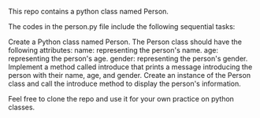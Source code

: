 This repo contains a python class named Person.

The codes in the person.py file include the following sequential tasks:

Create a Python class named Person.
The Person class should have the following attributes:
name: representing the person's name.
age: representing the person's age.
gender: representing the person's gender.
Implement a method called introduce that prints a message introducing the person with their name, age, and gender.
Create an instance of the Person class and call the introduce method to display the person's information.

Feel free to clone the repo and use it for your own practice on python classes.